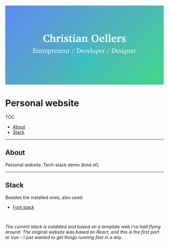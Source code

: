 ![Personal website](teaser.png)

# Personal website

TOC

- [About](#about)
- [Stack](#stack)

---

## About

Personal website. Tech-stack demo (kind of).

---

## Stack

Besides the installed ones, also used:

- [Font stack](https://modernfontstacks.com)

<br>

_The current stack is outdated and based on a template web I've had flying around. The original website was based on React, and this is the first port to Vue – I just wanted to get things running fast in a day._
